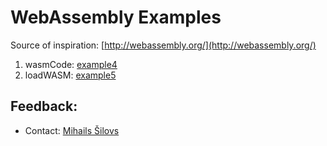

# WebAssembly Examples

Source of inspiration: [http://webassembly.org/](http://webassembly.org/)

1. wasmCode: [example4](https://rawgit.com/nn1k1kvn/WebAssembly_Examples/master/example_4/index.html)
2. loadWASM: [example5](https://rawgit.com/nn1k1kvn/WebAssembly_Examples/master/example_5/index.html)

## Feedback:
- Contact: [Mihails Šilovs](https://fb.com/mih4ils)
